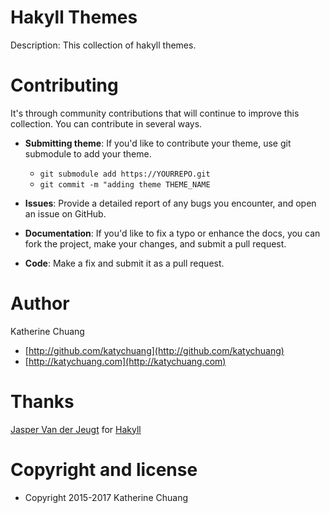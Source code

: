 # Hakyll Themes 

Description: This collection of hakyll themes.

# Contributing

It's through community contributions that will continue to improve this collection. You can contribute in several ways.

* **Submitting theme**: If you'd like to contribute your theme, use git submodule to add your theme.
  * `git submodule add https://YOURREPO.git`
  * `git commit -m "adding theme THEME_NAME`

* **Issues**: Provide a detailed report of any bugs you encounter, and open an issue on GitHub.

* **Documentation**: If you'd like to fix a typo or enhance the docs, you can fork the project, make your changes, and submit a pull request. 

* **Code**: Make a fix and submit it as a pull request.

# Author

Katherine Chuang

* [http://github.com/katychuang](http://github.com/katychuang)
* [http://katychuang.com](http://katychuang.com)

# Thanks

[Jasper Van der Jeugt](https://github.com/jaspervdj) for [Hakyll](https://jaspervdj.be/hakyll/index.html)

# Copyright and license

* Copyright 2015-2017 Katherine Chuang
